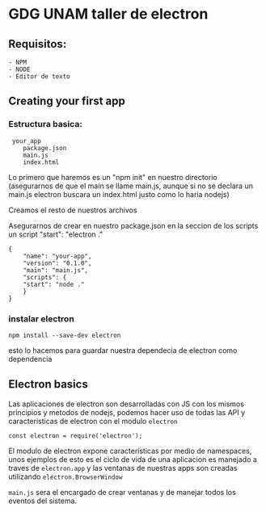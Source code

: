 # GDG UNAM taller de electron
## Requisitos:
	- NPM
	- NODE
	- Editor de texto

## Creating your first app
### Estructura basica:
	 your_app
		package.json
		main.js
		index.html
	
Lo primero que haremos es un "npm init" en nuestro directorio (asegurarnos de que el main se llame main.js, aunque si no se declara
un main.js electron buscara un index.html justo como lo haria nodejs)
	 
Creamos el resto de nuestros archivos

Asegurarnos de crear en nuestro package.json en la seccion de los scripts un script "start": "electron ."
	
	{
		"name": "your-app",
		"version": "0.1.0",
		"main": "main.js",
		"scripts": {
		"start": "node ."
		}
	}


### instalar electron 

`npm install --save-dev electron` 

esto lo hacemos para guardar nuestra dependecia de electron como dependencia

## Electron basics

Las aplicaciones de electron son desarrolladas con JS con los mismos principios y metodos de nodejs, podemos hacer uso de todas las API y caracteristicas de electron con el modulo `electron`

`const electron = require('electron');`

El modulo de electron expone caracteristicas por medio de namespaces, unos ejemplos de esto es el ciclo de vida de una aplicacion es manejado a traves de `electron.app` y las ventanas de nuestras apps son creadas utilizando `electron.BrowserWindow`

`main.js` sera el encargado de crear ventanas y de manejar todos los eventos del sistema.